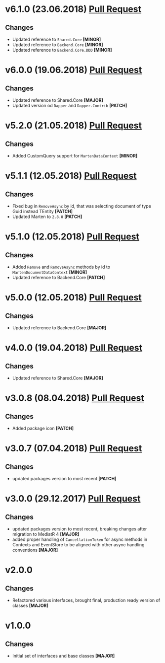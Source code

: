 ﻿# v6.1.0 (23.06.2018) [Pull Request](https://github.com/oskardudycz/GoldenEye/pull/65)

## Changes

* Updated reference to `Shared.Core` **[MINOR]**
* Updated reference to `Backend.Core` **[MINOR]**
* Updated reference to `Backend.Core.DDD` **[MINOR]**

# v6.0.0 (19.06.2018) [Pull Request](https://github.com/oskardudycz/GoldenEye/pull/64)

## Changes

* Updated reference to Shared.Core **[MAJOR]**
* Updated version od `Dapper` and `Dapper.Contrib` **[PATCH]**

# v5.2.0 (21.05.2018) [Pull Request](https://github.com/oskardudycz/GoldenEye/pull/59)

## Changes

* Added CustomQuery support for `MartenDataContext` **[MINOR]**

# v5.1.1 (12.05.2018) [Pull Request](https://github.com/oskardudycz/GoldenEye/pull/62)

## Changes

* Fixed bug in `RemoveAsync` by id, that was selecting document of type Guid instead TEntity **[PATCH]**
* Updated Marten to `2.8.0` **[PATCH]**

# v5.1.0 (12.05.2018) [Pull Request](https://github.com/oskardudycz/GoldenEye/pull/61)

## Changes

* Added `Remove` and `RemoveAsync` methods by id to `MartenDocumentDataContext` **[MINOR]**
* Updated reference to Backend.Core **[PATCH]**

# v5.0.0 (12.05.2018) [Pull Request](https://github.com/oskardudycz/GoldenEye/pull/60)

## Changes

* Updated reference to Backend.Core **[MAJOR]**

# v4.0.0 (19.04.2018) [Pull Request](https://github.com/oskardudycz/GoldenEye/pull/58)

## Changes

* Updated reference to Shared.Core **[MAJOR]**


# v3.0.8 (08.04.2018) [Pull Request](https://github.com/oskardudycz/GoldenEye/pull/54)

## Changes

* Added package icon **[PATCH]**


# v3.0.7 (07.04.2018) [Pull Request](https://github.com/oskardudycz/GoldenEye/pull/53)

## Changes

* updated packages version to most recent **[PATCH]**


# v3.0.0 (29.12.2017) [Pull Request](https://github.com/oskardudycz/GoldenEye/pull/44)

## Changes

* updated packages version to most recent, breaking changes after migration to MediatR 4 **[MAJOR]**
* added proper handling of `CancellationToken` for async methods in Contexts and EventStore to be aligned with other async handling conventions **[MAJOR]**

# v2.0.0

## Changes

* Refactored various interfaces, brought final, production ready version of classes **[MAJOR]**

# v1.0.0

## Changes

* Initial set of interfaces and base classes **[MAJOR]**